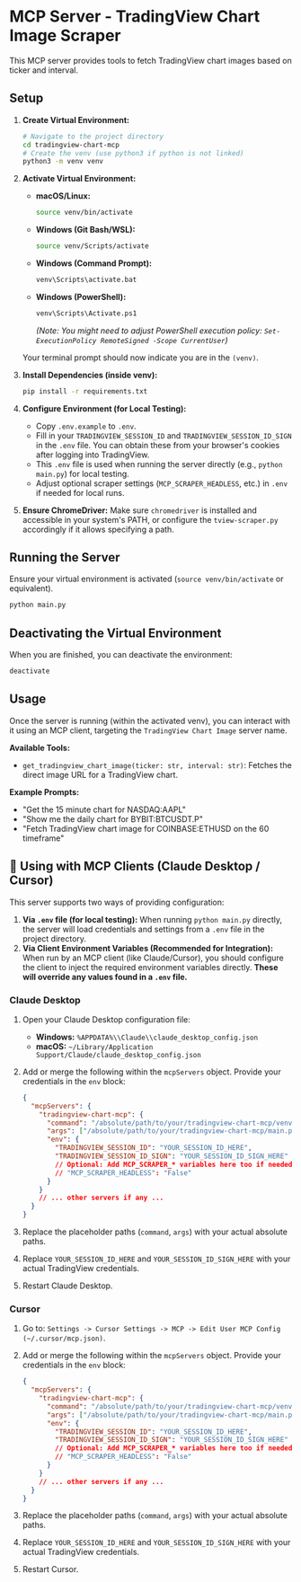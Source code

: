 # MCP Server - TradingView Chart Image Scraper

This MCP server provides tools to fetch TradingView chart images based on ticker and interval.

## Setup

1.  **Create Virtual Environment:**
    ```bash
    # Navigate to the project directory
    cd tradingview-chart-mcp
    # Create the venv (use python3 if python is not linked)
    python3 -m venv venv
    ```
2.  **Activate Virtual Environment:**

    - **macOS/Linux:**
      ```bash
      source venv/bin/activate
      ```
    - **Windows (Git Bash/WSL):**
      ```bash
      source venv/Scripts/activate
      ```
    - **Windows (Command Prompt):**
      ```bash
      venv\Scripts\activate.bat
      ```
    - **Windows (PowerShell):**
      ```bash
      venv\Scripts\Activate.ps1
      ```
      _(Note: You might need to adjust PowerShell execution policy: `Set-ExecutionPolicy RemoteSigned -Scope CurrentUser`)_

    Your terminal prompt should now indicate you are in the `(venv)`.

3.  **Install Dependencies (inside venv):**
    ```bash
    pip install -r requirements.txt
    ```
4.  **Configure Environment (for Local Testing):**
    - Copy `.env.example` to `.env`.
    - Fill in your `TRADINGVIEW_SESSION_ID` and `TRADINGVIEW_SESSION_ID_SIGN` in the `.env` file. You can obtain these from your browser's cookies after logging into TradingView.
    - This `.env` file is used when running the server directly (e.g., `python main.py`) for local testing.
    - Adjust optional scraper settings (`MCP_SCRAPER_HEADLESS`, etc.) in `.env` if needed for local runs.
5.  **Ensure ChromeDriver:** Make sure `chromedriver` is installed and accessible in your system's PATH, or configure the `tview-scraper.py` accordingly if it allows specifying a path.

## Running the Server

Ensure your virtual environment is activated (`source venv/bin/activate` or equivalent).

```bash
python main.py
```

## Deactivating the Virtual Environment

When you are finished, you can deactivate the environment:

```bash
deactivate
```

## Usage

Once the server is running (within the activated venv), you can interact with it using an MCP client, targeting the `TradingView Chart Image` server name.

**Available Tools:**

- `get_tradingview_chart_image(ticker: str, interval: str)`: Fetches the direct image URL for a TradingView chart.

**Example Prompts:**

- "Get the 15 minute chart for NASDAQ:AAPL"
- "Show me the daily chart for BYBIT:BTCUSDT.P"
- "Fetch TradingView chart image for COINBASE:ETHUSD on the 60 timeframe"

## 🔌 Using with MCP Clients (Claude Desktop / Cursor)

This server supports two ways of providing configuration:

1.  **Via `.env` file (for local testing):** When running `python main.py` directly, the server will load credentials and settings from a `.env` file in the project directory.
2.  **Via Client Environment Variables (Recommended for Integration):** When run by an MCP client (like Claude/Cursor), you should configure the client to inject the required environment variables directly. **These will override any values found in a `.env` file.**

### Claude Desktop

1.  Open your Claude Desktop configuration file:
    - **Windows:** `%APPDATA%\\Claude\\claude_desktop_config.json`
    - **macOS:** `~/Library/Application Support/Claude/claude_desktop_config.json`
2.  Add or merge the following within the `mcpServers` object. Provide your credentials in the `env` block:

    ```json
    {
      "mcpServers": {
        "tradingview-chart-mcp": {
          "command": "/absolute/path/to/your/tradingview-chart-mcp/venv/bin/python3",
          "args": ["/absolute/path/to/your/tradingview-chart-mcp/main.py"],
          "env": {
            "TRADINGVIEW_SESSION_ID": "YOUR_SESSION_ID_HERE",
            "TRADINGVIEW_SESSION_ID_SIGN": "YOUR_SESSION_ID_SIGN_HERE"
            // Optional: Add MCP_SCRAPER_* variables here too if needed
            // "MCP_SCRAPER_HEADLESS": "False"
          }
        }
        // ... other servers if any ...
      }
    }
    ```

3.  Replace the placeholder paths (`command`, `args`) with your actual absolute paths.
4.  Replace `YOUR_SESSION_ID_HERE` and `YOUR_SESSION_ID_SIGN_HERE` with your actual TradingView credentials.
5.  Restart Claude Desktop.

### Cursor

1.  Go to: `Settings -> Cursor Settings -> MCP -> Edit User MCP Config (~/.cursor/mcp.json)`.
2.  Add or merge the following within the `mcpServers` object. Provide your credentials in the `env` block:

    ```json
    {
      "mcpServers": {
        "tradingview-chart-mcp": {
          "command": "/absolute/path/to/your/tradingview-chart-mcp/venv/bin/python3",
          "args": ["/absolute/path/to/your/tradingview-chart-mcp/main.py"],
          "env": {
            "TRADINGVIEW_SESSION_ID": "YOUR_SESSION_ID_HERE",
            "TRADINGVIEW_SESSION_ID_SIGN": "YOUR_SESSION_ID_SIGN_HERE"
            // Optional: Add MCP_SCRAPER_* variables here too if needed
            // "MCP_SCRAPER_HEADLESS": "False"
          }
        }
        // ... other servers if any ...
      }
    }
    ```

3.  Replace the placeholder paths (`command`, `args`) with your actual absolute paths.
4.  Replace `YOUR_SESSION_ID_HERE` and `YOUR_SESSION_ID_SIGN_HERE` with your actual TradingView credentials.
5.  Restart Cursor.
